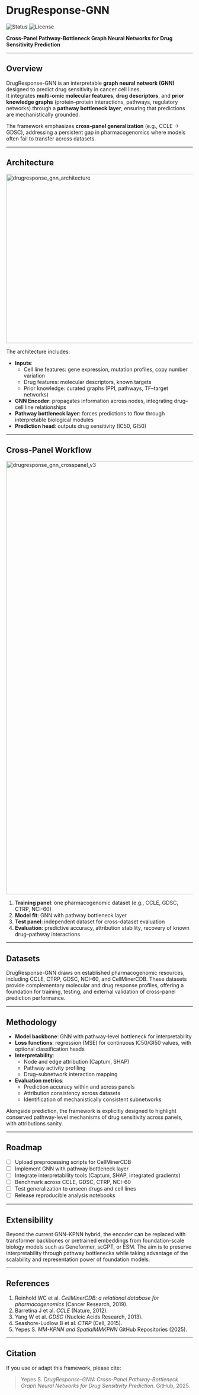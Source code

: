 # DrugResponse-GNN
![Status](https://img.shields.io/badge/Status-In%20Progress-yellow)
![License](https://img.shields.io/badge/License-MIT-green)

**Cross-Panel Pathway-Bottleneck Graph Neural Networks for Drug Sensitivity Prediction**

---

## Overview
DrugResponse-GNN is an interpretable **graph neural network (GNN)** designed to predict drug sensitivity in cancer cell lines.  
It integrates **multi-omic molecular features**, **drug descriptors**, and **prior knowledge graphs** (protein–protein interactions, pathways, regulatory networks) through a **pathway bottleneck layer**, ensuring that predictions are mechanistically grounded.  

The framework emphasizes **cross-panel generalization** (e.g., CCLE → GDSC), addressing a persistent gap in pharmacogenomics where models often fail to transfer across datasets.

---

## Architecture
<img width="940" height="457" alt="drugresponse_gnn_architecture" src="https://github.com/user-attachments/assets/21239a41-9232-425c-9226-0fc1068eda10" />

The architecture includes:
- **Inputs**:  
  - Cell line features: gene expression, mutation profiles, copy number variation  
  - Drug features: molecular descriptors, known targets  
  - Prior knowledge: curated graphs (PPI, pathways, TF–target networks)  
- **GNN Encoder**: propagates information across nodes, integrating drug–cell line relationships  
- **Pathway bottleneck layer**: forces predictions to flow through interpretable biological modules  
- **Prediction head**: outputs drug sensitivity (IC50, GI50)  

---

## Cross-Panel Workflow
<img width="3270" height="1170" alt="drugresponse_gnn_crosspanel_v3" src="https://github.com/user-attachments/assets/117adac8-3f04-430d-8da8-66101461c018" />

1. **Training panel**: one pharmacogenomic dataset (e.g., CCLE, GDSC, CTRP, NCI-60)  
2. **Model fit**: GNN with pathway bottleneck layer  
3. **Test panel**: independent dataset for cross-dataset evaluation  
4. **Evaluation**: predictive accuracy, attribution stability, recovery of known drug–pathway interactions  

---

## Datasets
DrugResponse-GNN draws on established pharmacogenomic resources, including CCLE, CTRP, GDSC, NCI-60, and CellMinerCDB. These datasets provide complementary molecular and drug response profiles, offering a foundation for training, testing, and external validation of cross-panel prediction performance.

---

## Methodology
- **Model backbone**: GNN with pathway-level bottleneck for interpretability  
- **Loss functions**: regression (MSE) for continuous IC50/GI50 values, with optional classification heads  
- **Interpretability**:  
  - Node and edge attribution (Captum, SHAP)  
  - Pathway activity profiling  
  - Drug–subnetwork interaction mapping  
- **Evaluation metrics**:  
  - Prediction accuracy within and across panels  
  - Attribution consistency across datasets  
  - Identification of mechanistically consistent subnetworks  

Alongside prediction, the framework is explicitly designed to highlight conserved pathway-level mechanisms of drug sensitivity across panels, with attributions sanity.

---

## Roadmap
- [ ] Upload preprocessing scripts for CellMinerCDB  
- [ ] Implement GNN with pathway bottleneck layer  
- [ ] Integrate interpretability tools (Captum, SHAP, integrated gradients)  
- [ ] Benchmark across CCLE, GDSC, CTRP, NCI-60  
- [ ] Test generalization to unseen drugs and cell lines  
- [ ] Release reproducible analysis notebooks  

---

## Extensibility
Beyond the current GNN–KPNN hybrid, the encoder can be replaced with transformer backbones or pretrained embeddings from foundation-scale biology models such as Geneformer, scGPT, or ESM. The aim is to preserve interpretability through pathway bottlenecks while taking advantage of the scalability and representation power of foundation models.

---

## References
1. Reinhold WC et al. *CellMinerCDB: a relational database for pharmacogenomics* (Cancer Research, 2019).  
2. Barretina J et al. *CCLE* (Nature, 2012).  
3. Yang W et al. *GDSC* (Nucleic Acids Research, 2013).  
4. Seashore-Ludlow B et al. *CTRP* (Cell, 2015).  
5. Yepes S. *MM-KPNN and SpatialMMKPNN* GitHub Repositories (2025).  

---

## Citation
If you use or adapt this framework, please cite:

> Yepes S. *DrugResponse-GNN: Cross-Panel Pathway-Bottleneck Graph Neural Networks for Drug Sensitivity Prediction*. GitHub, 2025.
